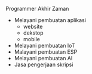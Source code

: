 Programmer Akhir Zaman
- Melayani pembuatan aplikasi 
  - website
  - dekstop
  - mobile
- Melayani pembuatan IoT
- Malayani pembuatan ESP
- Melayani pembuatan AI
- Jasa pengerjaan skripsi
